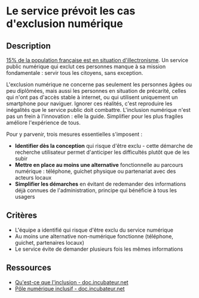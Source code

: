 # Le service prévoit les cas d'exclusion numérique

## Description

[15% de la population française est en situation
d'illectronisme](https://emmaus-connect.org/2023/11/etude-insee-illectronisme-en-france-une-tendance-encourageante/). Un
service public numérique qui exclut ces personnes manque à sa mission
fondamentale : servir tous les citoyens, sans exception.

L'exclusion numérique ne concerne pas seulement les personnes âgées ou
peu diplômées, mais aussi les personnes en situation de précarité,
celles qui n'ont pas d'accès stable à internet, ou qui utilisent
uniquement un smartphone pour naviguer. Ignorer ces réalités, c'est
reproduire les inégalités que le service public doit
combattre. L'inclusion numérique n'est pas un frein à l'innovation :
elle la guide. Simplifier pour les plus fragiles améliore l'expérience
de tous.

Pour y parvenir, trois mesures essentielles s'imposent :

- **Identifier dès la conception** qui risque d'être exclu - cette
  démarche de recherche utilisateur permet d'anticiper les difficultés
  plutôt que de les subir
- **Mettre en place au moins une alternative** fonctionnelle au parcours
  numérique : téléphone, guichet physique ou partenariat avec des acteurs
  locaux
- **Simplifier les démarches** en évitant de redemander des informations
  déjà connues de l'administration, principe qui bénéficie à tous les
  usagers

## Critères

- L'équipe a identifié qui risque d'être exclu du service numérique
- Au moins une alternative non-numérique fonctionne (téléphone, guichet,
  partenaires locaux)
- Le service évite de demander plusieurs fois les mêmes informations

## Ressources

- [Qu'est-ce que l'inclusion - doc.incubateur.net](https://doc.incubateur.net/communaute/gerer-son-produit/les-standards/accessibilite-and-inclusion/rendre-un-service-inclusif/quest-ce-que-linclusion)
- [Pôle numérique inclusif - doc.incubateur.net](https://doc.incubateur.net/communaute/solliciter-et-contribuer-a-la-communaute/je-sollicite-de-laide-transverse/aide-transverse-pole-numerique-inclusif)
